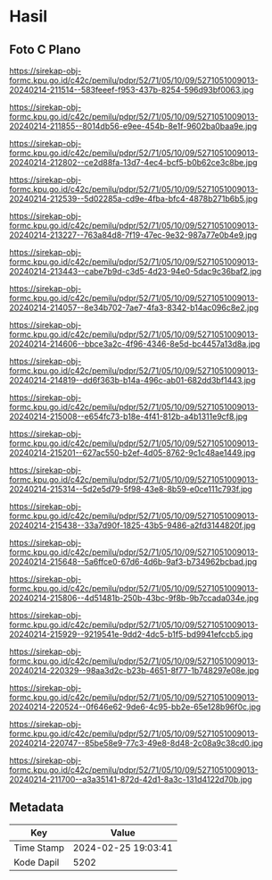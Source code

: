 # Hasil

## Foto C Plano

https://sirekap-obj-formc.kpu.go.id/c42c/pemilu/pdpr/52/71/05/10/09/5271051009013-20240214-211514--583feeef-f953-437b-8254-596d93bf0063.jpg

https://sirekap-obj-formc.kpu.go.id/c42c/pemilu/pdpr/52/71/05/10/09/5271051009013-20240214-211855--8014db56-e9ee-454b-8e1f-9602ba0baa9e.jpg

https://sirekap-obj-formc.kpu.go.id/c42c/pemilu/pdpr/52/71/05/10/09/5271051009013-20240214-212802--ce2d88fa-13d7-4ec4-bcf5-b0b62ce3c8be.jpg

https://sirekap-obj-formc.kpu.go.id/c42c/pemilu/pdpr/52/71/05/10/09/5271051009013-20240214-212539--5d02285a-cd9e-4fba-bfc4-4878b271b6b5.jpg

https://sirekap-obj-formc.kpu.go.id/c42c/pemilu/pdpr/52/71/05/10/09/5271051009013-20240214-213227--763a84d8-7f19-47ec-9e32-987a77e0b4e9.jpg

https://sirekap-obj-formc.kpu.go.id/c42c/pemilu/pdpr/52/71/05/10/09/5271051009013-20240214-213443--cabe7b9d-c3d5-4d23-94e0-5dac9c36baf2.jpg

https://sirekap-obj-formc.kpu.go.id/c42c/pemilu/pdpr/52/71/05/10/09/5271051009013-20240214-214057--8e34b702-7ae7-4fa3-8342-b14ac096c8e2.jpg

https://sirekap-obj-formc.kpu.go.id/c42c/pemilu/pdpr/52/71/05/10/09/5271051009013-20240214-214606--bbce3a2c-4f96-4346-8e5d-bc4457a13d8a.jpg

https://sirekap-obj-formc.kpu.go.id/c42c/pemilu/pdpr/52/71/05/10/09/5271051009013-20240214-214819--dd6f363b-b14a-496c-ab01-682dd3bf1443.jpg

https://sirekap-obj-formc.kpu.go.id/c42c/pemilu/pdpr/52/71/05/10/09/5271051009013-20240214-215008--e654fc73-b18e-4f41-812b-a4b1311e9cf8.jpg

https://sirekap-obj-formc.kpu.go.id/c42c/pemilu/pdpr/52/71/05/10/09/5271051009013-20240214-215201--627ac550-b2ef-4d05-8762-9c1c48ae1449.jpg

https://sirekap-obj-formc.kpu.go.id/c42c/pemilu/pdpr/52/71/05/10/09/5271051009013-20240214-215314--5d2e5d79-5f98-43e8-8b59-e0ce111c793f.jpg

https://sirekap-obj-formc.kpu.go.id/c42c/pemilu/pdpr/52/71/05/10/09/5271051009013-20240214-215438--33a7d90f-1825-43b5-9486-a2fd3144820f.jpg

https://sirekap-obj-formc.kpu.go.id/c42c/pemilu/pdpr/52/71/05/10/09/5271051009013-20240214-215648--5a6ffce0-67d6-4d6b-9af3-b734962bcbad.jpg

https://sirekap-obj-formc.kpu.go.id/c42c/pemilu/pdpr/52/71/05/10/09/5271051009013-20240214-215806--4d51481b-250b-43bc-9f8b-9b7ccada034e.jpg

https://sirekap-obj-formc.kpu.go.id/c42c/pemilu/pdpr/52/71/05/10/09/5271051009013-20240214-215929--9219541e-9dd2-4dc5-b1f5-bd9941efccb5.jpg

https://sirekap-obj-formc.kpu.go.id/c42c/pemilu/pdpr/52/71/05/10/09/5271051009013-20240214-220329--98aa3d2c-b23b-4651-8f77-1b748297e08e.jpg

https://sirekap-obj-formc.kpu.go.id/c42c/pemilu/pdpr/52/71/05/10/09/5271051009013-20240214-220524--0f646e62-9de6-4c95-bb2e-65e128b96f0c.jpg

https://sirekap-obj-formc.kpu.go.id/c42c/pemilu/pdpr/52/71/05/10/09/5271051009013-20240214-220747--85be58e9-77c3-49e8-8d48-2c08a9c38cd0.jpg

https://sirekap-obj-formc.kpu.go.id/c42c/pemilu/pdpr/52/71/05/10/09/5271051009013-20240214-211700--a3a35141-872d-42d1-8a3c-131d4122d70b.jpg


## Metadata

| Key        | Value               |
| ---------- | ------------------- |
| Time Stamp | 2024-02-25 19:03:41 |
| Kode Dapil | 5202                |



